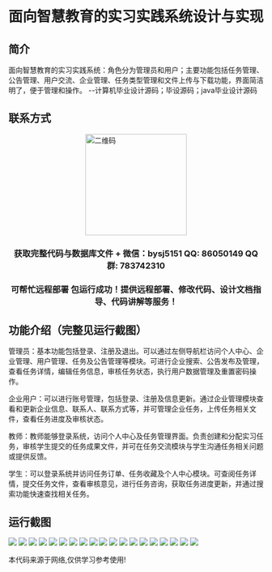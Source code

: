 <p><h1 align="center">面向智慧教育的实习实践系统设计与实现</h1></p>

## 简介
面向智慧教育的实习实践系统：角色分为管理员和用户；主要功能包括任务管理、公告管理、用户交流、企业管理、任务类型管理和文件上传与下载功能，界面简洁明了，便于管理和操作。    --计算机毕业设计源码；毕设源码；java毕业设计源码


## 联系方式
<img src="https://bs-1329754181.cos.ap-shanghai.myqcloud.com/wx.jpg" alt="二维码" style="display: block; margin: 0 auto;" width="200px">
<p><h3 align="center">获取完整代码与数据库文件 + 微信：bysj5151 QQ: 86050149 QQ群: 783742310</h3></p>
<p><h3 align="center">可帮忙远程部署 包运行成功！提供远程部署、修改代码、设计文档指导、代码讲解等服务！</h3></p>

## 功能介绍（完整见运行截图）
管理员：基本功能包括登录、注册及退出。可以通过左侧导航栏访问个人中心、企业管理、用户管理、任务及公告管理等模块。可进行企业搜索、公告发布及管理，查看任务详情，编辑任务信息，审核任务状态，执行用户数据管理及重置密码操作。

企业用户：可以进行账号管理，包括登录、注册及信息更新。通过企业管理模块查看和更新企业信息、联系人、联系方式等，并可管理企业任务，上传任务相关文件，查看任务进度及审核状态。

教师：教师能够登录系统，访问个人中心及任务管理界面。负责创建和分配实习任务，审核学生提交的任务成果文件，并可在任务交流模块与学生沟通任务相关问题或提供反馈。

学生：可以登录系统并访问任务订单、任务收藏及个人中心模块。可查阅任务详情，提交任务文件，查看审核意见，进行任务咨询，获取任务进度更新，并通过搜索功能快速查找相关任务。


## 运行截图
![](https://bs-1329754181.cos.ap-shanghai.myqcloud.com/spring/SmartEducationInternshipSystemDesignAndImplementation/img/001.jpg)
![](https://bs-1329754181.cos.ap-shanghai.myqcloud.com/spring/SmartEducationInternshipSystemDesignAndImplementation/img/002.jpg)
![](https://bs-1329754181.cos.ap-shanghai.myqcloud.com/spring/SmartEducationInternshipSystemDesignAndImplementation/img/003.jpg)
![](https://bs-1329754181.cos.ap-shanghai.myqcloud.com/spring/SmartEducationInternshipSystemDesignAndImplementation/img/004.jpg)
![](https://bs-1329754181.cos.ap-shanghai.myqcloud.com/spring/SmartEducationInternshipSystemDesignAndImplementation/img/005.jpg)
![](https://bs-1329754181.cos.ap-shanghai.myqcloud.com/spring/SmartEducationInternshipSystemDesignAndImplementation/img/006.jpg)
![](https://bs-1329754181.cos.ap-shanghai.myqcloud.com/spring/SmartEducationInternshipSystemDesignAndImplementation/img/007.jpg)
![](https://bs-1329754181.cos.ap-shanghai.myqcloud.com/spring/SmartEducationInternshipSystemDesignAndImplementation/img/008.jpg)
![](https://bs-1329754181.cos.ap-shanghai.myqcloud.com/spring/SmartEducationInternshipSystemDesignAndImplementation/img/009.jpg)
![](https://bs-1329754181.cos.ap-shanghai.myqcloud.com/spring/SmartEducationInternshipSystemDesignAndImplementation/img/010.jpg)
![](https://bs-1329754181.cos.ap-shanghai.myqcloud.com/spring/SmartEducationInternshipSystemDesignAndImplementation/img/011.jpg)
![](https://bs-1329754181.cos.ap-shanghai.myqcloud.com/spring/SmartEducationInternshipSystemDesignAndImplementation/img/012.jpg)
![](https://bs-1329754181.cos.ap-shanghai.myqcloud.com/spring/SmartEducationInternshipSystemDesignAndImplementation/img/013.jpg)
![](https://bs-1329754181.cos.ap-shanghai.myqcloud.com/spring/SmartEducationInternshipSystemDesignAndImplementation/img/014.jpg)
![](https://bs-1329754181.cos.ap-shanghai.myqcloud.com/spring/SmartEducationInternshipSystemDesignAndImplementation/img/015.jpg)
![](https://bs-1329754181.cos.ap-shanghai.myqcloud.com/spring/SmartEducationInternshipSystemDesignAndImplementation/img/016.jpg)
![](https://bs-1329754181.cos.ap-shanghai.myqcloud.com/spring/SmartEducationInternshipSystemDesignAndImplementation/img/017.jpg)
![](https://bs-1329754181.cos.ap-shanghai.myqcloud.com/spring/SmartEducationInternshipSystemDesignAndImplementation/img/018.jpg)
![](https://bs-1329754181.cos.ap-shanghai.myqcloud.com/spring/SmartEducationInternshipSystemDesignAndImplementation/img/019.jpg)

<p>本代码来源于网络,仅供学习参考使用!</p>

